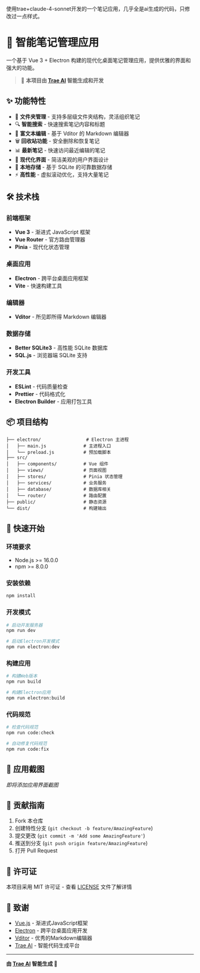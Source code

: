 使用trae+claude-4-sonnet开发的一个笔记应用，几乎全是ai生成的代码，只修改过一点样式。

# 📝 智能笔记管理应用

一个基于 Vue 3 + Electron 构建的现代化桌面笔记管理应用，提供优雅的界面和强大的功能。

> 🤖 **本项目由 [Trae AI](https://trae.ai) 智能生成和开发**

## ✨ 功能特性

- 📁 **文件夹管理** - 支持多层级文件夹结构，灵活组织笔记
- 🔍 **智能搜索** - 快速搜索笔记内容和标题
- 📝 **富文本编辑** - 基于 Vditor 的 Markdown 编辑器
- 🗑️ **回收站功能** - 安全删除和恢复笔记
- 📊 **最新笔记** - 快速访问最近编辑的笔记
- 🎨 **现代化界面** - 简洁美观的用户界面设计
- 💾 **本地存储** - 基于 SQLite 的可靠数据存储
- ⚡ **高性能** - 虚拟滚动优化，支持大量笔记

## 🛠️ 技术栈

### 前端框架
- **Vue 3** - 渐进式 JavaScript 框架
- **Vue Router** - 官方路由管理器
- **Pinia** - 现代化状态管理

### 桌面应用
- **Electron** - 跨平台桌面应用框架
- **Vite** - 快速构建工具

### 编辑器
- **Vditor** - 所见即所得 Markdown 编辑器

### 数据存储
- **Better SQLite3** - 高性能 SQLite 数据库
- **SQL.js** - 浏览器端 SQLite 支持

### 开发工具
- **ESLint** - 代码质量检查
- **Prettier** - 代码格式化
- **Electron Builder** - 应用打包工具

## 📦 项目结构

```
├── electron/                 # Electron 主进程
│   ├── main.js              # 主进程入口
│   └── preload.js           # 预加载脚本
├── src/
│   ├── components/          # Vue 组件
│   ├── views/               # 页面视图
│   ├── stores/              # Pinia 状态管理
│   ├── services/            # 业务服务
│   ├── database/            # 数据库相关
│   └── router/              # 路由配置
├── public/                  # 静态资源
└── dist/                    # 构建输出
```

## 🚀 快速开始

### 环境要求
- Node.js >= 16.0.0
- npm >= 8.0.0

### 安装依赖
```bash
npm install
```

### 开发模式
```bash
# 启动开发服务器
npm run dev

# 启动Electron开发模式
npm run electron:dev
```

### 构建应用
```bash
# 构建Web版本
npm run build

# 构建Electron应用
npm run electron:build
```

### 代码规范
```bash
# 检查代码规范
npm run code:check

# 自动修复代码规范
npm run code:fix
```

## 📱 应用截图

*即将添加应用界面截图*

## 🤝 贡献指南

1. Fork 本仓库
2. 创建特性分支 (`git checkout -b feature/AmazingFeature`)
3. 提交更改 (`git commit -m 'Add some AmazingFeature'`)
4. 推送到分支 (`git push origin feature/AmazingFeature`)
5. 打开 Pull Request

## 📄 许可证

本项目采用 MIT 许可证 - 查看 [LICENSE](LICENSE) 文件了解详情

## 🙏 致谢

- [Vue.js](https://vuejs.org/) - 渐进式JavaScript框架
- [Electron](https://www.electronjs.org/) - 跨平台桌面应用开发
- [Vditor](https://github.com/Vanessa219/vditor) - 优秀的Markdown编辑器
- [Trae AI](https://trae.ai) - 智能代码生成平台

---

**由 [Trae AI](https://trae.ai) 智能生成 🤖**